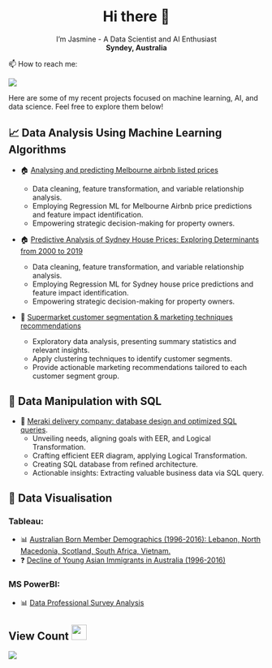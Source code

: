 <h1 align="center">  Hi there 👋 </h1>
<p align="center">
  I’m Jasmine - A Data Scientist and AI Enthusiast <br/>
  <strong>Syndey, Australia</strong> <br/>
    </p>
  📫 How to reach me: 

  [<img src="https://img.shields.io/badge/LinkedIn-0077B5?style=for-the-badge&logo=linkedin&logoColor=white">](https://www.linkedin.com/in/jasminehuynhinfo/)

Here are some of my recent projects focused on machine learning, AI, and data science. Feel free to explore them below!

## 📈 Data Analysis Using Machine Learning Algorithms
+ :house: [Analysing and predicting Melbourne airbnb listed prices](https://github.com/jasminehuynh11/Predicting-Airbnb-Listed-Prices-in-Melbourne) <br/>
  - Data cleaning, feature transformation, and variable relationship analysis.
  - Employing Regression ML for Melbourne Airbnb price predictions and feature impact identification.
  - Empowering strategic decision-making for property owners.

+ :house: [Predictive Analysis of Sydney House Prices: Exploring Determinants from 2000 to 2019](https://github.com/jasminehuynh11/Predictive-Analysis-of-Sydney-House-Prices-Exploring-Determinants-from-2000-to-2019) <br/>
  - Data cleaning, feature transformation, and variable relationship analysis.
  - Employing Regression ML for Sydney house price predictions and feature impact identification.
  - Empowering strategic decision-making for property owners.

+ 🛒 [Supermarket customer segmentation & marketing techniques recommendations](https://github.com/jasminehuynh11/Customer-Segmentation-Analysis) <br/>
  -  Exploratory data analysis, presenting summary statistics and relevant insights.
  -  Apply clustering techniques to identify customer segments. 
  -  Provide actionable marketing recommendations tailored to each customer segment group.
 
## 🧩 Data Manipulation with SQL
+ 🚛 [Meraki delivery company: database design and optimized SQL queries](https://github.com/jasminehuynh11/Database-Design-SQL-Queries-for-Meraki-Delivery-Company). <br/>
  -  Unveiling needs, aligning goals with EER, and Logical Transformation.
  -  Crafting efficient EER diagram, applying Logical Transformation.
  -  Creating SQL database from refined architecture.
  -  Actionable insights: Extracting valuable business data via SQL query.
  
## 🎨 Data Visualisation
### Tableau: 
+ 📊 [Australian Born Member Demographics (1996-2016): Lebanon, North Macedonia, Scotland, South Africa, Vietnam.](https://public.tableau.com/app/profile/jasmine.huynh8591/viz/DashboardStoryhedemographicsofmemberinAustraliaborninAustraliaLebanonNorthMacedoniaScotlandSouthAfricaandVietnamoverthepast20years1996-2016_/DashboardThedemographicsofmemberinAustraliaborninAustraliaLebanonNorthMacedoniaScotlandSouthAfricaandVietnamoverthepast20years1996-2016) <br/>
+ ❓ [Decline of Young Asian Immigrants in Australia (1996-2016)](https://public.tableau.com/app/profile/jasmine.huynh8591/viz/DashboardStoryThedemographicof/StoryAreyoungAsianimmigrantsonthedeclineinAustralia) <br/>

### MS PowerBI: 
+ 📊 [Data Professional Survey Analysis](https://app.powerbi.com/groups/me/reports/e2ffdedf-3275-4efb-ba69-669a6391064a/ReportSection?experience=power-bi) <br/>

## View Count <img src="https://cultofthepartyparrot.com/parrots/hd/moonwalkingparrot.gif" width="30" height="30"/>

<img src="https://profile-counter.glitch.me/jasminehuynh11/count.svg" />

<!--
**jasminehuynh11/jasminehuynh11** is a ✨ _special_ ✨ repository because its `README.md` (this file) appears on your GitHub profile.

Here are some ideas to get you started:

- 🔭 I’m currently working on ...
- 🌱 I’m currently learning ...
- 👯 I’m looking to collaborate on ...
- 🤔 I’m looking for help with ...
- 💬 Ask me about ...
- 📫 How to reach me: ...
- 😄 Pronouns: ...
- ⚡ Fun fact: ...
-->

